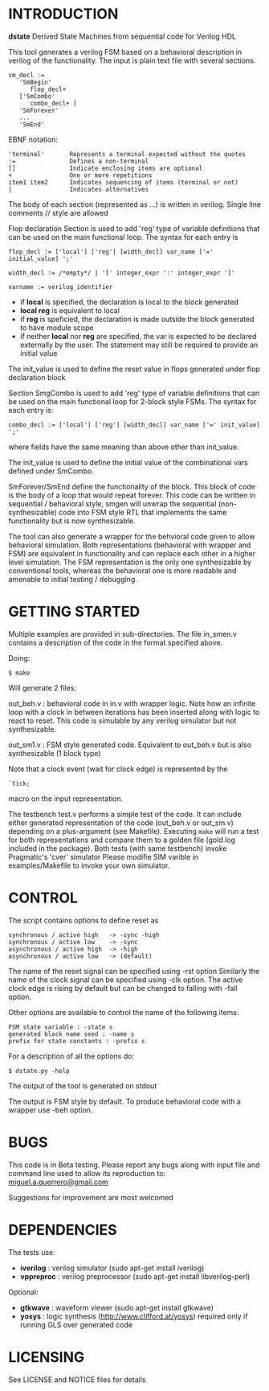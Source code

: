 
# INTRODUCTION

**dstate** Derived State Machines from sequential code for Verilog HDL

This tool generates a verilog FSM based on a behavioral 
description in verilog of the functionality. The input is plain text file 
with several sections.
 
    sm_decl :=
       'SmBegin'
          flop_decl+
       ['SmCombo'
          combo_decl+ ]
       'SmForever'
       ...
       'SmEnd'

EBNF notation:
 
    'terminal'       Represents a terminal expected without the quotes
    :=               Defines a non-terminal
    []               Indicate enclosing items are optional
    +                One or more repetitions
    item1 item2      Indicates sequencing of items (terminal or not)
    |                Indicates alternatives
 
The body of each section (represented as ...) is written in verilog.
Single line comments // style are allowed
 
Flop declaration Section is used to add 'reg' type of variable definitions 
that can be used on the main functional loop. The syntax for each entry is

    flop_decl := ['local'] ['reg'] [width_decl] var_name ['=' initial_value] ';'

    width_decl := /*empty*/ | '[' integer_expr ':' integer_expr ']'

    varname := verilog_identifier
 
- if **local** is specified, the declaration is local to the block generated
- **local reg** is equivalent to local
- if **reg** is speficied, the declaration is made outside the block generated 
  to have module scope
- if neither **local** nor **reg** are specified, the var is expected to be 
  declared externally by the user. The statement may still be required to 
  provide an initial value

The init_value is used to define the reset value in flops generated under
flop declaration block

Section SmgCombo is used to add 'reg' type of variable definitions that 
can be used on the main functional loop for 2-block style FSMs. 
The syntax for each entry is:

    combo_decl := ['local'] ['reg'] [width_decl] var_name ['=' init_value] ';'

where fields have the same meaning than above other than init_value.

The init_value is used to define the initial value of the combinational vars 
defined under SmCombo.
 
SmForever/SmEnd define the functionality of the block. This block of 
code is the body of a loop that would repeat forever. This code can be 
written in sequential / behavioral style, smgen will unwrap the sequential 
(non-synthesizable) code into FSM  style RTL that implements the same 
functionality but is now synthesizable.
 
The tool can also generate a wrapper for the behvioral code given to allow 
behavioral simulation. Both representations (behavioral with wrapper and FSM)
are equivalent in functionality and can replace each other in a higher level 
simulation. The FSM representation is the only one synthesizable by 
conventional tools, whereas the behavioral one is more readable and amenable 
to initial testing / debugging.


# GETTING STARTED

 Multiple examples are provided in sub-directories. The file in_smen.v 
 contains a description of the code in the format specified above. 
 
 Doing:
 
    $ make
 
 Will generate 2 files:
 
 out_beh.v : behavioral code in in.v with wrapper logic. Note how an infinite 
             loop with a clock in between iterations has been inserted along 
             with logic to react to reset. This code is simulable by any 
             verilog simulator but not synthesizable.
 
 out_sm1.v : FSM style generated code. Equivalent to out_beh.v but is also 
             synthesizable (1 block type)
 
 Note that a clock event (wait for clock edge) is represented by the 

    `tick; 
 
 macro on the input representation.
 
The testbench test.v performs a simple test of the code. It can include 
either generated representation of the code (out_beh.v or out_sm.v) 
depending on a plus-argument (see Makefile). Executing `make` will run a 
test for both representations and compare them to a golden file (gold.log 
included in the package). Both tests (with same testbench) invoke 
Pragmatic's 'cver' simulator 
Please modifie SIM varible in examples/Makefile to invoke your own simulator. 

# CONTROL

 The script contains options to define reset as

    synchronous / active high   -> -sync -high
    synchronous / active low    -> -sync 
    asynchronous / active high  -> -high
    asynchronous / active low   -> (default)
 
The name of the reset signal can be specified using -rst <name> option
Similarly the name of the clock signal can be specified using -clk <name> 
option. The active clock edge is rising by default but can be changed to 
falling with -fall option.
 
Other options are available to control the name of the following items:

    FSM state variable : -state s
    generated block name seed : -name s
    prefix for state constants : -prefix s

For a description of all the options do: 

    $ dstate.py -help

The output of the tool is generated on stdout

The output is FSM style by default. To produce behavioral code with a 
wrapper use -beh option.

# BUGS

 This code is in Beta testing. Please report any bugs along with input file 
 and command line used to allow its reproduction to: miguel.a.guerrero@gmail.com
 
 Suggestions for improvement are most welcomed

# DEPENDENCIES

The tests use:

- **iverilog** : verilog simulator    (sudo apt-get install iverilog)
- **vppreproc** : verilog preprocessor (sudo apt-get install libverilog-perl)

Optional:

- **gtkwave** : waveform viewer      (sudo apt-get install gtkwave)
- **yosys** : logic synthesis      (http://www.clifford.at/yosys) 
             required only if running GLS over generated code 

# LICENSING

See LICENSE and NOTICE files for details
